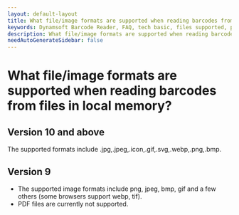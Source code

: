 ```yaml
---
layout: default-layout
title: What file/image formats are supported when reading barcodes from files in local memory?
keywords: Dynamsoft Barcode Reader, FAQ, tech basic, files supported, pdf
description: What file/image formats are supported when reading barcodes from files in local memory?
needAutoGenerateSidebar: false
---
```


# What file/image formats are supported when reading barcodes from files in local memory?

## Version 10 and above
The supported formats include .jpg,.jpeg,.icon,.gif,.svg,.webp,.png,.bmp.

## Version 9
- The supported image formats include png, jpeg, bmp, gif and a few others (some browsers support webp, tif).
- PDF files are currently not supported.
